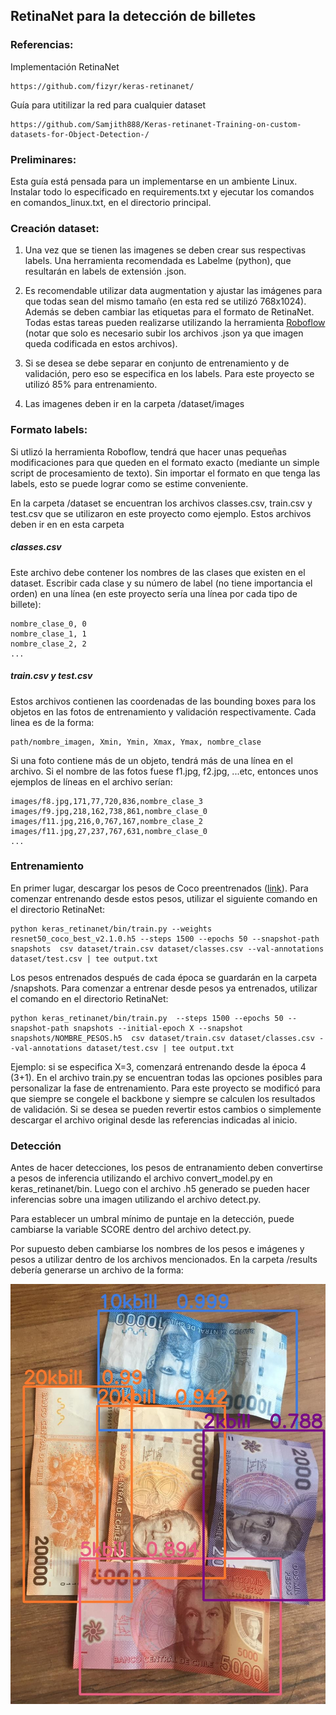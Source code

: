 ## RetinaNet para la detección de billetes

###  Referencias:

Implementación RetinaNet
```
https://github.com/fizyr/keras-retinanet/
```
Guía para utitilizar la red para cualquier dataset
```
https://github.com/Samjith888/Keras-retinanet-Training-on-custom-datasets-for-Object-Detection-/
```

### Preliminares:

Esta guía está pensada para un implementarse en un ambiente Linux. Instalar todo lo especificado en requirements.txt y ejecutar los comandos en comandos_linux.txt, en el directorio principal.
### Creación dataset:

1) Una vez que se tienen las imagenes se deben crear sus respectivas labels. Una herramienta recomendada es Labelme (python), que resultarán en labels de extensión .json.

2) Es recomendable utilizar data augmentation y ajustar las imágenes para que todas sean del mismo tamaño (en esta red se utilizó 768x1024). Además se deben cambiar las etiquetas para el formato de RetinaNet. Todas estas tareas pueden realizarse utilizando la herramienta [Roboflow](https://roboflow.com/) (notar que solo es necesario subir los archivos .json ya que imagen queda codificada en estos archivos).

3) Si se desea se debe separar en conjunto de entrenamiento y de validación, pero eso se especifica en los labels. Para este proyecto se utilizó 85% para entrenamiento.

4) Las imagenes deben ir en la carpeta /dataset/images


### Formato labels:

Si utlizó la herramienta Roboflow, tendrá que hacer unas pequeñas modificaciones para que queden en el formato exacto (mediante un simple script de procesamiento de texto). Sin importar el formato en que tenga las labels, esto se puede lograr como se estime conveniente.

En la carpeta /dataset se encuentran los archivos classes.csv, train.csv y test.csv que se utilizaron en este proyecto como ejemplo. Estos archivos deben ir en en esta carpeta

##### classes.csv

Este archivo debe contener los nombres de las clases que existen en el dataset. Escribir cada clase y su número de label (no tiene importancia el orden) en una línea (en este proyecto sería una línea por cada tipo de billete):
```
nombre_clase_0, 0
nombre_clase_1, 1
nombre_clase_2, 2
...
```
##### train.csv y test.csv

Estos archivos contienen las coordenadas de las bounding boxes para los objetos en las fotos de entrenamiento y validación respectivamente. Cada linea es de la forma:
```
path/nombre_imagen, Xmin, Ymin, Xmax, Ymax, nombre_clase
```
 Si una foto contiene más de un objeto, tendrá más de una línea en el archivo. Si el nombre de las fotos fuese f1.jpg, f2.jpg, ...etc, entonces unos ejemplos de líneas en el archivo serían:

```
images/f8.jpg,171,77,720,836,nombre_clase_3
images/f9.jpg,218,162,738,861,nombre_clase_0
images/f11.jpg,216,0,767,167,nombre_clase_2
images/f11.jpg,27,237,767,631,nombre_clase_0
...
```
### Entrenamiento

En primer lugar, descargar los pesos de Coco preentrenados ([link](https://github.com/fizyr/keras-retinanet/releases/download/0.5.1/resnet50_coco_best_v2.1.0.h5)). Para comenzar entrenando desde estos pesos, utilizar el siguiente comando en el directorio RetinaNet:
```
python keras_retinanet/bin/train.py --weights resnet50_coco_best_v2.1.0.h5 --steps 1500 --epochs 50 --snapshot-path snapshots  csv dataset/train.csv dataset/classes.csv --val-annotations dataset/test.csv | tee output.txt
```

Los pesos entrenados después de cada época se guardarán en la carpeta /snapshots. Para comenzar a entrenar desde pesos ya entrenados, utilizar el comando en el directorio RetinaNet:

```
python keras_retinanet/bin/train.py  --steps 1500 --epochs 50 --snapshot-path snapshots --initial-epoch X --snapshot snapshots/NOMBRE_PESOS.h5  csv dataset/train.csv dataset/classes.csv --val-annotations dataset/test.csv | tee output.txt
```

Ejemplo: si se especifica X=3, comenzará entrenando desde la época 4 (3+1). En el archivo train.py se encuentran todas las opciones posibles para personalizar la fase de entrenamiento. Para este proyecto se modificó para que siempre se congele el backbone y siempre se calculen los resultados de validación. Si se desea se pueden revertir estos cambios o simplemente descargar el archivo original desde las referencias indicadas al inicio.

### Detección

Antes de hacer detecciones, los pesos de entranamiento deben convertirse a pesos de inferencia utilizando el archivo convert_model.py en keras_retinanet/bin. Luego con el archivo .h5 generado se pueden hacer inferencias sobre una imagen utilizando el archivo detect.py. 

Para establecer un umbral mínimo de puntaje en la detección, puede cambiarse la variable SCORE dentro del archivo detect.py.

Por supuesto deben cambiarse los nombres de los pesos e imágenes y pesos a utilizar dentro de los archivos mencionados. En la carpeta /results debería generarse un archivo de la forma:

![ejemplo](images_readme/ejemplo.jpeg)